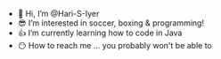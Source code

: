 - 👋 Hi, I’m @Hari-S-Iyer
- 😎 I’m interested in soccer, boxing & programming!
- 👍 I’m currently learning how to code in Java
- 😶 How to reach me ... you probably won't be able to

<!---
Hari-S-Iyer/Hari-S-Iyer is a ✨ special ✨ repository because its `README.md` (this file) appears on your GitHub profile.
You can click the Preview link to take a look at your changes.
--->
